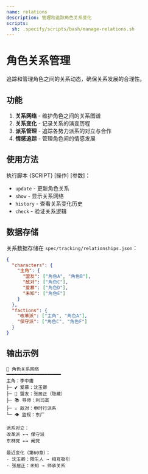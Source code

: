 ```yaml
---
name: relations
description: 管理和追踪角色关系变化
scripts:
  sh: .specify/scripts/bash/manage-relations.sh
---
```


# 角色关系管理

追踪和管理角色之间的关系动态，确保关系发展的合理性。

## 功能

1. **关系网络** - 维护角色之间的关系图谱
2. **关系变化** - 记录关系的演变历程
3. **派系管理** - 追踪各势力派系的对立与合作
4. **情感追踪** - 管理角色间的情感发展

## 使用方法

执行脚本 {SCRIPT} [操作] [参数]：
- `update` - 更新角色关系
- `show` - 显示关系网络
- `history` - 查看关系变化历史
- `check` - 验证关系逻辑

## 数据存储

关系数据存储在 `spec/tracking/relationships.json`：
```json
{
  "characters": {
    "主角": {
      "盟友": ["角色A", "角色B"],
      "敌对": ["角色C"],
      "爱慕": ["角色D"],
      "未知": ["角色E"]
    }
  },
  "factions": {
    "改革派": ["主角", "角色A"],
    "保守派": ["角色C", "角色F"]
  }
}
```

## 输出示例

```
👥 角色关系网络
━━━━━━━━━━━━━━━━━━━━
主角：李中庸
├─ 💕 爱慕：沈玉卿
├─ 🤝 盟友：张居正（隐藏）
├─ 📚 导师：利玛窦
├─ ⚔️ 敌对：申时行派系
└─ 👁️ 监视：东厂

派系对立：
改革派 ←→ 保守派
东林党 ←→ 阉党

最近变化（第60章）：
- 沈玉卿：陌生人 → 相互吸引
- 张居正：未知 → 师承关系
```